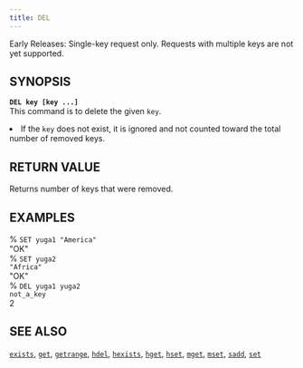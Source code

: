 ```yaml
---
title: DEL
---
```

Early Releases: Single-key request only. Requests with multiple keys are not yet supported.

## SYNOPSIS
<code><b>DEL key [key ...]</b></code><br>
This command is to delete the given <code>key</code>.

<li>If the <code>key</code> does not exist, it is ignored and not counted toward the total number of removed keys.</li>

## RETURN VALUE
Returns number of keys that were removed.

## EXAMPLES
% <code>SET yuga1 "America"</code><br>
"OK"<br>
% <code>SET yuga2 "Africa"</code><br>
"OK"<br>
% <code>DEL yuga1 yuga2 not_a_key</code><br>
2<br>

## SEE ALSO
[`exists`](/api/redis/exists/), [`get`](/api/redis/get/), [`getrange`](/api/redis/getrange/), [`hdel`](/api/redis/hdel/), [`hexists`](/api/redis/hexists/), [`hget`](/api/redis/hget/), [`hset`](/api/redis/hset/), [`mget`](/api/redis/mget/), [`mset`](/api/redis/mset/), [`sadd`](/api/redis/sadd/), [`set`](/api/redis/set/)
